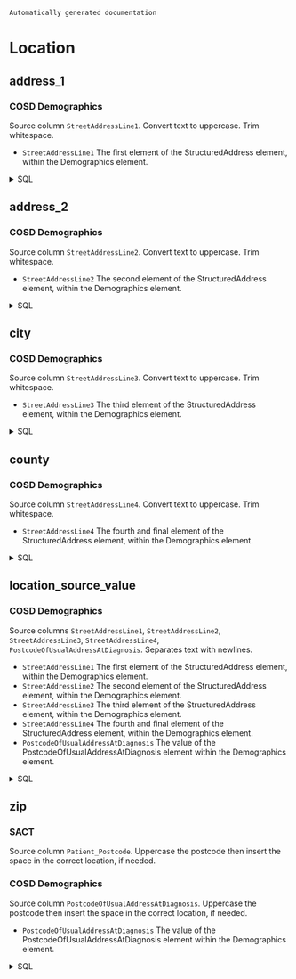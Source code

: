 `Automatically generated documentation`

# Location
## address_1
### COSD Demographics
Source column  `StreetAddressLine1`.
Convert text to uppercase. Trim whitespace.
* `StreetAddressLine1` The first element of the StructuredAddress element, within the Demographics element.
<details>
<summary>SQL</summary>

```sql
with Demographics as (
select
	T.staging.value('(Demographics/Address/StructuredAddress/StreetAddressLine[1]/text())[1]', 'VARCHAR(255)') as StreetAddressLine1,
	T.staging.value('(Demographics/Address/StructuredAddress/StreetAddressLine[2]/text())[1]', 'VARCHAR(255)') as StreetAddressLine2,
	T.staging.value('(Demographics/Address/StructuredAddress/StreetAddressLine[3]/text())[1]', 'VARCHAR(255)') as StreetAddressLine3,
	T.staging.value('(Demographics/Address/StructuredAddress/StreetAddressLine[4]/text())[1]', 'VARCHAR(255)') as StreetAddressLine4,
	T.staging.value('(Demographics/PostcodeOfUsualAddressAtDiagnosis/text())[1]', 'VARCHAR(10)') as PostcodeOfUsualAddressAtDiagnosis,
	T.staging.value('(LinkagePatientId/NhsNumber/@extension)[1]', 'VARCHAR(255)') as NhsNumber,
	T.staging.value('(LinkagePatientId/PersonBirthDate/text())[1]', 'VARCHAR(10)') as PersonBirthDate
from cosd_staging
cross apply content.nodes('*:COSD/*') as T(staging)
)
select
	StreetAddressLine1,
	StreetAddressLine2,
	StreetAddressLine3,
	StreetAddressLine4,
	PostcodeOfUsualAddressAtDiagnosis,
	NhsNumber,
	PersonBirthDate
from Demographics
where 
	NhsNumber is not null 
	or 
	(
		StreetAddressLine1 is not null or 
		StreetAddressLine2 is not null or 
		StreetAddressLine3 is not null or 
		StreetAddressLine4 is not null or 
		PostcodeOfUsualAddressAtDiagnosis is not null
	);
	
```
</details>

## address_2
### COSD Demographics
Source column  `StreetAddressLine2`.
Convert text to uppercase. Trim whitespace.
* `StreetAddressLine2` The second element of the StructuredAddress element, within the Demographics element.
<details>
<summary>SQL</summary>

```sql
with Demographics as (
select
	T.staging.value('(Demographics/Address/StructuredAddress/StreetAddressLine[1]/text())[1]', 'VARCHAR(255)') as StreetAddressLine1,
	T.staging.value('(Demographics/Address/StructuredAddress/StreetAddressLine[2]/text())[1]', 'VARCHAR(255)') as StreetAddressLine2,
	T.staging.value('(Demographics/Address/StructuredAddress/StreetAddressLine[3]/text())[1]', 'VARCHAR(255)') as StreetAddressLine3,
	T.staging.value('(Demographics/Address/StructuredAddress/StreetAddressLine[4]/text())[1]', 'VARCHAR(255)') as StreetAddressLine4,
	T.staging.value('(Demographics/PostcodeOfUsualAddressAtDiagnosis/text())[1]', 'VARCHAR(10)') as PostcodeOfUsualAddressAtDiagnosis,
	T.staging.value('(LinkagePatientId/NhsNumber/@extension)[1]', 'VARCHAR(255)') as NhsNumber,
	T.staging.value('(LinkagePatientId/PersonBirthDate/text())[1]', 'VARCHAR(10)') as PersonBirthDate
from cosd_staging
cross apply content.nodes('*:COSD/*') as T(staging)
)
select
	StreetAddressLine1,
	StreetAddressLine2,
	StreetAddressLine3,
	StreetAddressLine4,
	PostcodeOfUsualAddressAtDiagnosis,
	NhsNumber,
	PersonBirthDate
from Demographics
where 
	NhsNumber is not null 
	or 
	(
		StreetAddressLine1 is not null or 
		StreetAddressLine2 is not null or 
		StreetAddressLine3 is not null or 
		StreetAddressLine4 is not null or 
		PostcodeOfUsualAddressAtDiagnosis is not null
	);
	
```
</details>

## city
### COSD Demographics
Source column  `StreetAddressLine3`.
Convert text to uppercase. Trim whitespace.
* `StreetAddressLine3` The third element of the StructuredAddress element, within the Demographics element.
<details>
<summary>SQL</summary>

```sql
with Demographics as (
select
	T.staging.value('(Demographics/Address/StructuredAddress/StreetAddressLine[1]/text())[1]', 'VARCHAR(255)') as StreetAddressLine1,
	T.staging.value('(Demographics/Address/StructuredAddress/StreetAddressLine[2]/text())[1]', 'VARCHAR(255)') as StreetAddressLine2,
	T.staging.value('(Demographics/Address/StructuredAddress/StreetAddressLine[3]/text())[1]', 'VARCHAR(255)') as StreetAddressLine3,
	T.staging.value('(Demographics/Address/StructuredAddress/StreetAddressLine[4]/text())[1]', 'VARCHAR(255)') as StreetAddressLine4,
	T.staging.value('(Demographics/PostcodeOfUsualAddressAtDiagnosis/text())[1]', 'VARCHAR(10)') as PostcodeOfUsualAddressAtDiagnosis,
	T.staging.value('(LinkagePatientId/NhsNumber/@extension)[1]', 'VARCHAR(255)') as NhsNumber,
	T.staging.value('(LinkagePatientId/PersonBirthDate/text())[1]', 'VARCHAR(10)') as PersonBirthDate
from cosd_staging
cross apply content.nodes('*:COSD/*') as T(staging)
)
select
	StreetAddressLine1,
	StreetAddressLine2,
	StreetAddressLine3,
	StreetAddressLine4,
	PostcodeOfUsualAddressAtDiagnosis,
	NhsNumber,
	PersonBirthDate
from Demographics
where 
	NhsNumber is not null 
	or 
	(
		StreetAddressLine1 is not null or 
		StreetAddressLine2 is not null or 
		StreetAddressLine3 is not null or 
		StreetAddressLine4 is not null or 
		PostcodeOfUsualAddressAtDiagnosis is not null
	);
	
```
</details>

## county
### COSD Demographics
Source column  `StreetAddressLine4`.
Convert text to uppercase. Trim whitespace.
* `StreetAddressLine4` The fourth and final element of the StructuredAddress element, within the Demographics element.
<details>
<summary>SQL</summary>

```sql
with Demographics as (
select
	T.staging.value('(Demographics/Address/StructuredAddress/StreetAddressLine[1]/text())[1]', 'VARCHAR(255)') as StreetAddressLine1,
	T.staging.value('(Demographics/Address/StructuredAddress/StreetAddressLine[2]/text())[1]', 'VARCHAR(255)') as StreetAddressLine2,
	T.staging.value('(Demographics/Address/StructuredAddress/StreetAddressLine[3]/text())[1]', 'VARCHAR(255)') as StreetAddressLine3,
	T.staging.value('(Demographics/Address/StructuredAddress/StreetAddressLine[4]/text())[1]', 'VARCHAR(255)') as StreetAddressLine4,
	T.staging.value('(Demographics/PostcodeOfUsualAddressAtDiagnosis/text())[1]', 'VARCHAR(10)') as PostcodeOfUsualAddressAtDiagnosis,
	T.staging.value('(LinkagePatientId/NhsNumber/@extension)[1]', 'VARCHAR(255)') as NhsNumber,
	T.staging.value('(LinkagePatientId/PersonBirthDate/text())[1]', 'VARCHAR(10)') as PersonBirthDate
from cosd_staging
cross apply content.nodes('*:COSD/*') as T(staging)
)
select
	StreetAddressLine1,
	StreetAddressLine2,
	StreetAddressLine3,
	StreetAddressLine4,
	PostcodeOfUsualAddressAtDiagnosis,
	NhsNumber,
	PersonBirthDate
from Demographics
where 
	NhsNumber is not null 
	or 
	(
		StreetAddressLine1 is not null or 
		StreetAddressLine2 is not null or 
		StreetAddressLine3 is not null or 
		StreetAddressLine4 is not null or 
		PostcodeOfUsualAddressAtDiagnosis is not null
	);
	
```
</details>

## location_source_value
### COSD Demographics
Source columns  `StreetAddressLine1`, `StreetAddressLine2`, `StreetAddressLine3`, `StreetAddressLine4`, `PostcodeOfUsualAddressAtDiagnosis`.
Separates text with newlines.
* `StreetAddressLine1` The first element of the StructuredAddress element, within the Demographics element.
* `StreetAddressLine2` The second element of the StructuredAddress element, within the Demographics element.
* `StreetAddressLine3` The third element of the StructuredAddress element, within the Demographics element.
* `StreetAddressLine4` The fourth and final element of the StructuredAddress element, within the Demographics element.
* `PostcodeOfUsualAddressAtDiagnosis` The value of the PostcodeOfUsualAddressAtDiagnosis element within the Demographics element.
<details>
<summary>SQL</summary>

```sql
with Demographics as (
select
	T.staging.value('(Demographics/Address/StructuredAddress/StreetAddressLine[1]/text())[1]', 'VARCHAR(255)') as StreetAddressLine1,
	T.staging.value('(Demographics/Address/StructuredAddress/StreetAddressLine[2]/text())[1]', 'VARCHAR(255)') as StreetAddressLine2,
	T.staging.value('(Demographics/Address/StructuredAddress/StreetAddressLine[3]/text())[1]', 'VARCHAR(255)') as StreetAddressLine3,
	T.staging.value('(Demographics/Address/StructuredAddress/StreetAddressLine[4]/text())[1]', 'VARCHAR(255)') as StreetAddressLine4,
	T.staging.value('(Demographics/PostcodeOfUsualAddressAtDiagnosis/text())[1]', 'VARCHAR(10)') as PostcodeOfUsualAddressAtDiagnosis,
	T.staging.value('(LinkagePatientId/NhsNumber/@extension)[1]', 'VARCHAR(255)') as NhsNumber,
	T.staging.value('(LinkagePatientId/PersonBirthDate/text())[1]', 'VARCHAR(10)') as PersonBirthDate
from cosd_staging
cross apply content.nodes('*:COSD/*') as T(staging)
)
select
	StreetAddressLine1,
	StreetAddressLine2,
	StreetAddressLine3,
	StreetAddressLine4,
	PostcodeOfUsualAddressAtDiagnosis,
	NhsNumber,
	PersonBirthDate
from Demographics
where 
	NhsNumber is not null 
	or 
	(
		StreetAddressLine1 is not null or 
		StreetAddressLine2 is not null or 
		StreetAddressLine3 is not null or 
		StreetAddressLine4 is not null or 
		PostcodeOfUsualAddressAtDiagnosis is not null
	);
	
```
</details>

## zip
### SACT
Source column  `Patient_Postcode`.
Uppercase the postcode then insert the space in the correct location, if needed.
### COSD Demographics
Source column  `PostcodeOfUsualAddressAtDiagnosis`.
Uppercase the postcode then insert the space in the correct location, if needed.
* `PostcodeOfUsualAddressAtDiagnosis` The value of the PostcodeOfUsualAddressAtDiagnosis element within the Demographics element.
<details>
<summary>SQL</summary>

```sql
with Demographics as (
select
	T.staging.value('(Demographics/Address/StructuredAddress/StreetAddressLine[1]/text())[1]', 'VARCHAR(255)') as StreetAddressLine1,
	T.staging.value('(Demographics/Address/StructuredAddress/StreetAddressLine[2]/text())[1]', 'VARCHAR(255)') as StreetAddressLine2,
	T.staging.value('(Demographics/Address/StructuredAddress/StreetAddressLine[3]/text())[1]', 'VARCHAR(255)') as StreetAddressLine3,
	T.staging.value('(Demographics/Address/StructuredAddress/StreetAddressLine[4]/text())[1]', 'VARCHAR(255)') as StreetAddressLine4,
	T.staging.value('(Demographics/PostcodeOfUsualAddressAtDiagnosis/text())[1]', 'VARCHAR(10)') as PostcodeOfUsualAddressAtDiagnosis,
	T.staging.value('(LinkagePatientId/NhsNumber/@extension)[1]', 'VARCHAR(255)') as NhsNumber,
	T.staging.value('(LinkagePatientId/PersonBirthDate/text())[1]', 'VARCHAR(10)') as PersonBirthDate
from cosd_staging
cross apply content.nodes('*:COSD/*') as T(staging)
)
select
	StreetAddressLine1,
	StreetAddressLine2,
	StreetAddressLine3,
	StreetAddressLine4,
	PostcodeOfUsualAddressAtDiagnosis,
	NhsNumber,
	PersonBirthDate
from Demographics
where 
	NhsNumber is not null 
	or 
	(
		StreetAddressLine1 is not null or 
		StreetAddressLine2 is not null or 
		StreetAddressLine3 is not null or 
		StreetAddressLine4 is not null or 
		PostcodeOfUsualAddressAtDiagnosis is not null
	);
	
```
</details>

